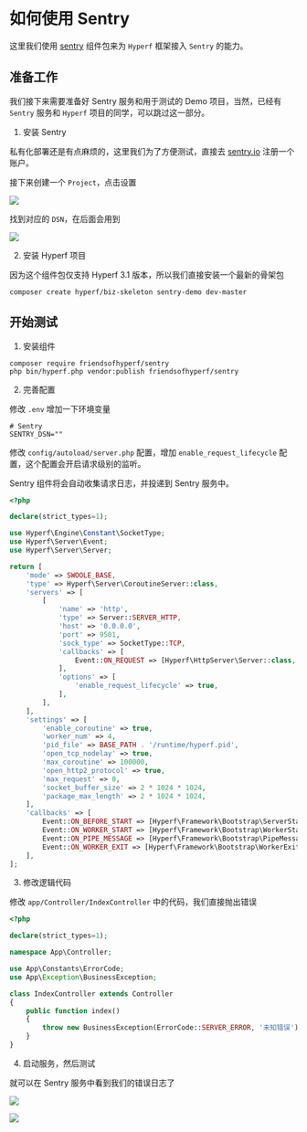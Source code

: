 # 如何使用 Sentry

这里我们使用 [sentry](https://github.com/friendsofhyperf/sentry) 组件包来为 `Hyperf` 框架接入 `Sentry` 的能力。

## 准备工作

我们接下来需要准备好 Sentry 服务和用于测试的 Demo 项目，当然，已经有 `Sentry` 服务和 `Hyperf` 项目的同学，可以跳过这一部分。

1. 安装 Sentry

私有化部署还是有点麻烦的，这里我们为了方便测试，直接去 [sentry.io](https://sentry.io) 注册一个账户。

接下来创建一个 `Project`，点击设置

![](https://foruda.gitee.com/images/1699967730484194249/15a54d69_775029.png)

找到对应的 `DSN`，在后面会用到

![](https://foruda.gitee.com/images/1699967821635421894/fa09d1d0_775029.png)

2. 安装 Hyperf 项目

因为这个组件包仅支持 Hyperf 3.1 版本，所以我们直接安装一个最新的骨架包

```shell
composer create hyperf/biz-skeleton sentry-demo dev-master
```

## 开始测试

1. 安装组件

```shell
composer require friendsofhyperf/sentry
php bin/hyperf.php vendor:publish friendsofhyperf/sentry
```

2. 完善配置

修改 `.env` 增加一下环境变量

```dotenv
# Sentry
SENTRY_DSN=""
```

修改 `config/autoload/server.php` 配置，增加 `enable_request_lifecycle` 配置，这个配置会开启请求级别的监听。

Sentry 组件将会自动收集请求日志，并投递到 Sentry 服务中。

```php
<?php

declare(strict_types=1);

use Hyperf\Engine\Constant\SocketType;
use Hyperf\Server\Event;
use Hyperf\Server\Server;

return [
    'mode' => SWOOLE_BASE,
    'type' => Hyperf\Server\CoroutineServer::class,
    'servers' => [
        [
            'name' => 'http',
            'type' => Server::SERVER_HTTP,
            'host' => '0.0.0.0',
            'port' => 9501,
            'sock_type' => SocketType::TCP,
            'callbacks' => [
                Event::ON_REQUEST => [Hyperf\HttpServer\Server::class, 'onRequest'],
            ],
            'options' => [
                'enable_request_lifecycle' => true,
            ],
        ],
    ],
    'settings' => [
        'enable_coroutine' => true,
        'worker_num' => 4,
        'pid_file' => BASE_PATH . '/runtime/hyperf.pid',
        'open_tcp_nodelay' => true,
        'max_coroutine' => 100000,
        'open_http2_protocol' => true,
        'max_request' => 0,
        'socket_buffer_size' => 2 * 1024 * 1024,
        'package_max_length' => 2 * 1024 * 1024,
    ],
    'callbacks' => [
        Event::ON_BEFORE_START => [Hyperf\Framework\Bootstrap\ServerStartCallback::class, 'beforeStart'],
        Event::ON_WORKER_START => [Hyperf\Framework\Bootstrap\WorkerStartCallback::class, 'onWorkerStart'],
        Event::ON_PIPE_MESSAGE => [Hyperf\Framework\Bootstrap\PipeMessageCallback::class, 'onPipeMessage'],
        Event::ON_WORKER_EXIT => [Hyperf\Framework\Bootstrap\WorkerExitCallback::class, 'onWorkerExit'],
    ],
];

```

3. 修改逻辑代码

修改 `app/Controller/IndexController` 中的代码，我们直接抛出错误

```php
<?php

declare(strict_types=1);

namespace App\Controller;

use App\Constants\ErrorCode;
use App\Exception\BusinessException;

class IndexController extends Controller
{
    public function index()
    {
        throw new BusinessException(ErrorCode::SERVER_ERROR, '未知错误');
    }
}

```

4. 启动服务，然后测试

就可以在 Sentry 服务中看到我们的错误日志了

![](https://foruda.gitee.com/images/1699968564880937775/10abda15_775029.png)

![](https://foruda.gitee.com/images/1699968615914659077/aaf98996_775029.png)
